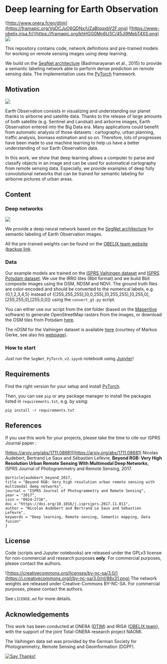 # Deep learning for Earth Observation

![http://www.onera.fr/en/dtim](https://framapic.org/VgDCJuO6QDNx/UZaBtqqxbV2F.png)
![https://www-obelix.irisa.fr/](https://framapic.org/khHGG0Mo6U3C/45Jl9MebT4XS.png)
![](https://framapic.org/NI9GogSoovTl/IDhzTph7jMEr.png)

This repository contains code, network definitions and pre-trained models for working on remote sensing images using deep learning.

We build on the [SegNet architecture](https://github.com/alexgkendall/SegNet-Tutorial) (Badrinarayanan et al., 2015) to provide a semantic labeling network able to perform dense prediction on remote sensing data. The implementation uses the [PyTorch](https://pytorch.org) framework.

## Motivation

![](https://lut.im/YriLDf2Lb9/gaB9VlcBgZ6yy6l6.jpg)

Earth Observation consists in visualizing and understanding our planet thanks to airborne and satellite data. Thanks to the release of large amounts of both satellite (e.g. Sentinel and Landsat) and airborne images, Earth Observation entered into the Big Data era. Many applications could benefit from automatic analysis of those datasets : cartography, urban planning, traffic analysis, biomass estimation and so on. Therefore, lots of progresses have been made to use machine learning to help us have a better understanding of our Earth Observation data.

In this work, we show that deep learning allows a computer to parse and classify objects in an image and can be used for automatical cartography from remote sensing data. Especially, we provide examples of deep fully convolutional networks that can be trained for semantic labeling for airborne pictures of urban areas.

## Content

### Deep networks

![](https://framapic.org/QcKMKNoS3NNx/HaV0eslfix6P)

We provide a deep neural network based on the [SegNet architecture](https://arxiv.org/abs/1511.02680) for semantic labeling of Earth Observation images.

All the pre-trained weights can be found on the [OBELIX team website](http://www-obelix.irisa.fr/software/) ([backup link](https://drive.google.com/open?id=1cwXe8ANkhFqe2i_UNxpZu15y2HZ0N9KN).

### Data

Our example models are trained on the [ISPRS Vaihingen dataset](http://www2.isprs.org/commissions/comm3/wg4/2d-sem-label-vaihingen.html) and [ISPRS Potsdam dataset](http://www2.isprs.org/potsdam-2d-semantic-labeling.html). We use the IRRG tiles (8bit format) and we build 8bit composite images using the DSM, NDSM and NDVI. The ground truth files are color-encoded and should be converted to the numerical labels, e.g. {0,1,2,3,4,5} instead of {[255,255,255],[0,0,255],[0,255,255],[0,255,0],[255,255,0],[255,0,0]} using the `convert_gt.py` script.

You can either use our script from the `OSM` folder (based on the [Maperitive](http://maperitive.net/) software) to generate OpenStreetMap rasters from the images, or download the OSM tiles from Potsdam [here](https://drive.google.com/open?id=0B8XVGOkhuqDTdGNibWJPeTcxLVE).

The nDSM for the Vaihingen dataset is available [here](https://drive.google.com/open?id=1R4p4F2-6Ks3CeFo4qBPjcBRDNnoW9zuG) (courtesy of Markus Gerke, see also his [webpage](https://www.researchgate.net/publication/270104315_Normalized_DSM_-_heights_encoded_in_dm_-_see_report_for_details)).

### How to start

Just run the `SegNet_PyTorch_v2.ipynb` notebook using [Jupyter](https://jupyter.org/)!

## Requirements

Find the right version for your setup and install [PyTorch](https://pytorch.org).

Then, you can use `pip` or any package manager to install the packages listed in `requirements.txt`, e.g. by using:
```
pip install -r requirements.txt
```

## References

If you use this work for your projects, please take the time to cite our ISPRS Journal paper :

[https://arxiv.org/abs/1711.08681](https://arxiv.org/abs/1711.08681) Nicolas Audebert, Bertrand Le Saux and Sébastien Lefèvre, **Beyond RGB: Very High Resolution Urban Remote Sensing With Multimodal Deep Networks**, ISPRS Journal of Photogrammetry and Remote Sensing, 2017.

```
@article{audebert_beyond_2017,
title = "Beyond RGB: Very high resolution urban remote sensing with multimodal deep networks",
journal = "ISPRS Journal of Photogrammetry and Remote Sensing",
year = "2017",
issn = "0924-2716",
doi = "https://doi.org/10.1016/j.isprsjprs.2017.11.011",
author = "Nicolas Audebert and Bertrand Le Saux and Sébastien Lefèvre",
keywords = "Deep learning, Remote sensing, Semantic mapping, Data fusion"
}
```

## License

Code (scripts and Jupyter notebooks) are released under the GPLv3 license for non-commercial and research purposes **only**. For commercial purposes, please contact the authors.

![https://creativecommons.org/licenses/by-nc-sa/3.0/](https://i.creativecommons.org/l/by-nc-sa/3.0/nl/88x31.png) The network weights are released under Creative-Commons BY-NC-SA. For commercial purposes, please contact the authors.

See `LICENSE.md` for more details.

## Acknowledgements

This work has been conducted at ONERA ([DTIM](http://www.onera.fr/en/dtim)) and IRISA ([OBELIX team](https://www-obelix.irisa.fr/)), with the support of the joint Total-ONERA research project NAOMI.

The Vaihingen data set was provided by the German Society for Photogrammetry, Remote Sensing and Geoinformation (DGPF).

[![Say Thanks!](https://img.shields.io/badge/Say%20Thanks-!-1EAEDB.svg)](https://saythanks.io/to/nshaud)
